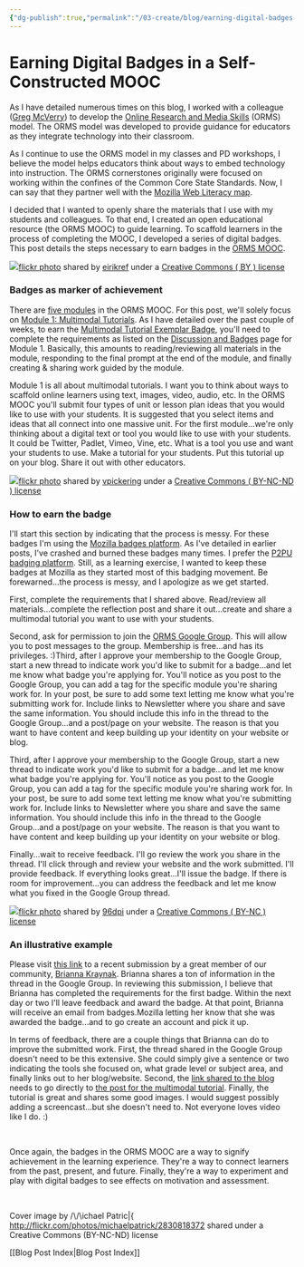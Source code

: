```yaml
---
{"dg-publish":true,"permalink":"/03-create/blog/earning-digital-badges-in-a-self-constructed-mooc/","title":"Earning Digital Badges in a Self-Constructed MOOC #ORMSMOOC","tags":["badges","orms","blog-post"]}
---
```


# Earning Digital Badges in a Self-Constructed MOOC

As I have detailed numerous times on this blog, I worked with a colleague ([Greg McVerry](https://twitter.com/jgmac1106)) to develop the [Online Research and Media Skills](https://www.academia.edu/12321009/Online_Research_and_Media_Skills_An_Instructional_Model_for_Online_Informational_Texts) (ORMS) model. The ORMS model was developed to provide guidance for educators as they integrate technology into their classroom.

As I continue to use the ORMS model in my classes and PD workshops, I believe the model helps educators think about ways to embed technology into instruction. The ORMS cornerstones originally were focused on working within the confines of the Common Core State Standards. Now, I can say that they partner well with the [Mozilla Web Literacy map](https://wiki.mozilla.org/Webmaker/WebLiteracyMap).

I decided that I wanted to openly share the materials that I use with my students and colleagues. To that end, I created an open educational resource (the ORMS MOOC) to guide learning. To scaffold learners in the process of completing the MOOC, I developed a series of digital badges. This post details the steps necessary to earn badges in the [ORMS MOOC](https://sites.google.com/site/ormsmodel/).

[![](images/413592672_0b437c7519.jpg)](http://flickr.com/photos/eirikref/413592672 "Scaffold")[flickr photo](http://flickr.com/photos/eirikref/413592672 "Scaffold") shared by [eirikref](http://flickr.com/people/eirikref) under a [Creative Commons ( BY ) license](http://creativecommons.org/licenses/by/2.0/)

### Badges as marker of achievement

There are [five modules](https://sites.google.com/site/ormsmodel/modules) in the ORMS MOOC. For this post, we'll solely focus on [Module 1: Multimodal Tutorials](https://sites.google.com/site/ormsmodel/modules/module-1). As I have detailed over the past couple of weeks, to earn the [Multimodal Tutorial Exemplar Badge](https://badges.mozilla.org/en-US/badges/badge/Multimodal-Tutorial-Exemplar-Badge), you'll need to complete the requirements as listed on the [Discussion and Badges](https://sites.google.com/site/ormsmodel/modules/module-1/discussions) page for Module 1. Basically, this amounts to reading/reviewing all materials in the module, responding to the final prompt at the end of the module, and finally creating & sharing work guided by the module.

Module 1 is all about multimodal tutorials. I want you to think about ways to scaffold online learners using text, images, video, audio, etc. In the ORMS MOOC you'll submit four types of unit or lesson plan ideas that you would like to use with your students. It is suggested that you select items and ideas that all connect into one massive unit. For the first module...we're only thinking about a digital text or tool you would like to use with your students. It could be Twitter, Padlet, Vimeo, Vine, etc. What is a tool you use and want your students to use. Make a tutorial for your students. Put this tutorial up on your blog. Share it out with other educators.

[![](images/4352600046_e556cab629.jpg)](http://flickr.com/photos/vpickering/4352600046 "Scaffolding")[flickr photo](http://flickr.com/photos/vpickering/4352600046 "Scaffolding") shared by [vpickering](http://flickr.com/people/vpickering) under a [Creative Commons ( BY-NC-ND ) license](http://creativecommons.org/licenses/by-nc-nd/2.0/)

### How to earn the badge

I'll start this section by indicating that the process is messy. For these badges I'm using the [Mozilla badges platform](https://badges.mozilla.org/en-US/). As I've detailed in earlier posts, I've crashed and burned these badges many times. I prefer the [P2PU badging platform](https://p2pu.org/en/badges/). Still, as a learning exercise, I wanted to keep these badges at Mozilla as they started most of this badging movement. Be forewarned...the process is messy, and I apologize as we get started.

First, complete the requirements that I shared above. Read/review all materials...complete the reflection post and share it out...create and share a multimodal tutorial you want to use with your students.

Second, ask for permission to join the [ORMS Google Group](https://groups.google.com/forum/#!forum/ormsclass). This will allow you to post messages to the group. Membership is free...and has its privileges. :)Third, after I approve your membership to the Google Group, start a new thread to indicate work you'd like to submit for a badge...and let me know what badge you're applying for. You'll notice as you post to the Google Group, you can add a tag for the specific module you're sharing work for. In your post, be sure to add some text letting me know what you're submitting work for. Include links to Newsletter where you share and save the same information. You should include this info in the thread to the Google Group...and a post/page on your website. The reason is that you want to have content and keep building up your identity on your website or blog.

Third, after I approve your membership to the Google Group, start a new thread to indicate work you'd like to submit for a badge...and let me know what badge you're applying for. You'll notice as you post to the Google Group, you can add a tag for the specific module you're sharing work for. In your post, be sure to add some text letting me know what you're submitting work for. Include links to Newsletter where you share and save the same information. You should include this info in the thread to the Google Group...and a post/page on your website. The reason is that you want to have content and keep building up your identity on your website or blog.

Finally...wait to receive feedback. I'll go review the work you share in the thread. I'll click through and review your website and the work submitted. I'll provide feedback. If everything looks great...I'll issue the badge. If there is room for improvement...you can address the feedback and let me know what you fixed in the Google Group thread.

[![](images/1063145950_7e17a0ae67.jpg)](http://flickr.com/photos/96dpi/1063145950 "Scaffold")[flickr photo](http://flickr.com/photos/96dpi/1063145950 "Scaffold") shared by [96dpi](http://flickr.com/people/96dpi) under a [Creative Commons ( BY-NC ) license](http://creativecommons.org/licenses/by-nc/2.0/)

### An illustrative example

Please visit [this link](https://groups.google.com/forum/#!topic/ormsclass/BZZenAyayus) to a recent submission by a great member of our community, [Brianna Kraynak](https://twitter.com/BriannaKraynak). Brianna shares a ton of information in the thread in the Google Group. In reviewing this submission, I believe that Brianna has completed the requirements for the first badge. Within the next day or two I'll leave feedback and award the badge. At that point, Brianna will receive an email from badges.Mozilla letting her know that she was awarded the badge...and to go create an account and pick it up.

In terms of feedback, there are a couple things that Brianna can do to improve the submitted work. First, the thread shared in the Google Group doesn't need to be this extensive. She could simply give a sentence or two indicating the tools she focused on, what grade level or subject area, and finally links out to her blog/website. Second, the [link shared to the blog](http://www.google.com/url?q=http%3A%2F%2Fbriannakraynak.weebly.com&sa=D&sntz=1&usg=AFQjCNHSvxkE6oErsr0T-v5VDhSnDKBeeg) needs to go directly to [the post for the multimodal tutorial](http://briannakraynak.weebly.com/blog/multimedial-tutorial). Finally, the tutorial is great and shares some good images. I would suggest possibly adding a screencast...but she doesn't need to. Not everyone loves video like I do. :)

 

Once again, the badges in the ORMS MOOC are a way to signify achievement in the learning experience. They're a way to connect learners from the past, present, and future. Finally, they're a way to experiment and play with digital badges to see effects on motivation and assessment.

 

Cover image by /\\/\\ichael Patric|{ http://flickr.com/photos/michaelpatrick/2830818372 shared under a Creative Commons (BY-NC-ND) license

[[Blog Post Index\|Blog Post Index]]